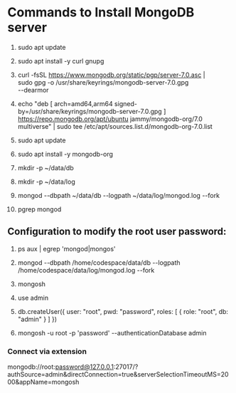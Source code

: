 # Commands to Install MongoDB server

1. sudo apt update

2. sudo apt install -y curl gnupg

3. curl -fsSL https://www.mongodb.org/static/pgp/server-7.0.asc | \
   sudo gpg -o /usr/share/keyrings/mongodb-server-7.0.gpg \
   --dearmor

4. echo "deb [ arch=amd64,arm64 signed-by=/usr/share/keyrings/mongodb-server-7.0.gpg ] https://repo.mongodb.org/apt/ubuntu jammy/mongodb-org/7.0 multiverse" | sudo tee /etc/apt/sources.list.d/mongodb-org-7.0.list

5. sudo apt update

6. sudo apt install -y mongodb-org

7. mkdir -p ~/data/db

8. mkdir -p ~/data/log

9. mongod --dbpath ~/data/db --logpath ~/data/log/mongod.log --fork

10. pgrep mongod


## Configuration to modify the root user password:

1. ps aux | egrep 'mongod|mongos'

2. mongod --dbpath /home/codespace/data/db --logpath /home/codespace/data/log/mongod.log --fork

3. mongosh

4. use admin

5. db.createUser({
  user: "root",
  pwd: "password",
  roles: [ { role: "root", db: "admin" } ]
})

6. mongosh -u root -p 'password' --authenticationDatabase admin


### Connect via extension
mongodb://root:password@127.0.0.1:27017/?authSource=admin&directConnection=true&serverSelectionTimeoutMS=2000&appName=mongosh

